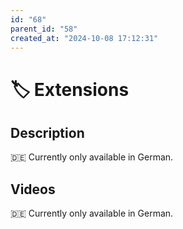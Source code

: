 ```yaml
---
id: "68"
parent_id: "58"
created_at: "2024-10-08 17:12:31"
---
```


# 🏷️ Extensions

## Description

🇩🇪 Currently only available in German.

## Videos

🇩🇪 Currently only available in German.

